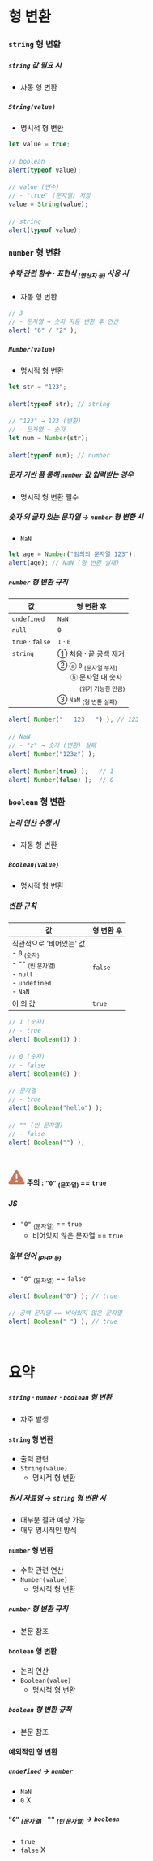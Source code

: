 형 변환
====

### `string` 형 변환

##### `string` 값 필요 시
- 자동 형 변환

##### `String(value)`
- 명시적 형 변환
```javascript
let value = true;

// boolean
alert(typeof value);

// value (변수)
// - "true" (문자열) 저장
value = String(value);

// string
alert(typeof value);
```

### `number` 형 변환

##### 수학 관련 함수 · 표현식 <sub>(연산자 등)</sub> 사용 시
- 자동 형 변환
```javascript
// 3
// - 문자열 → 숫자 자동 변환 후 연산
alert( "6" / "2" );
```

##### `Number(value)`
- 명시적 형 변환
```javascript
let str = "123";

alert(typeof str); // string

// "123" → 123 (변환)
// - 문자열 → 숫자
let num = Number(str);

alert(typeof num); // number
```

##### 문자 기반 폼 통해 `number` 값 입력받는 경우
- 명시적 형 변환 필수

##### 숫자 외 글자 있는 문자열 → `number` 형 변환 시
- `NaN`
```javascript
let age = Number("임의의 문자열 123");
alert(age); // NaN (형 변환 실패)
```

##### `number` 형 변환 규칙

|값|형 변환 후|
|---|---|
|`undefined`|`NaN`|
|`null`|`0`|
|`true` · `false`|`1` · `0`|
|`string`| ① 처음 · 끝 공백 제거|
||② ⓐ `0` <sub>(문자열 부재)</sub><br />　&nbsp;&nbsp;&nbsp;ⓑ 문자열 내 숫자<br /> 　&nbsp;&nbsp;&nbsp;　&nbsp;<sub>(읽기 가능한 만큼)</sub>|
||③ `NaN` <sub>(형 변환 실패)</sub>|

```javascript
alert( Number("   123   ") ); // 123

// NaN
// - "z" → 숫자 (변환) 실패
alert( Number("123z") );

alert( Number(true) );   // 1
alert( Number(false) );  // 0
```

### `boolean` 형 변환

##### 논리 연산 수행 시
- 자동 형 변환

##### `Boolean(value)`
- 명시적 형 변환

##### 변환 규칙

|값|형 변환 후|
|---|---|
|직관적으로 '비어있는' 값<br />- `0` <sub>(숫자)</sub><br /> - `""` <sub>(빈 문자열)</sub><br /> - `null` <br /> - `undefined`<br /> - `NaN`|`false`|
|이 외 값|`true`|

```javascript
// 1 (숫자)
// - true
alert( Boolean(1) );

// 0 (숫자)
// - false
alert( Boolean(0) );

// 문자열
// - true
alert( Boolean("hello") );

// "" (빈 문자열)
// - false
alert( Boolean("") );
```

<br />

<img src="../../images/commons/icons/triangle-exclamation-solid.svg" /> **주의 : `"0"` <sub>(문자열)</sub> == `true`**

##### JS
- `"0"` <sub>(문자열)</sub> == `true`
  - 비어있지 않은 문자열 == `true`

##### 일부 언어 <sub>(PHP 등)</sub>
- `"0"` <sub>(문자열)</sub> == `false`
```javascript
alert( Boolean("0") ); // true

// 공백 문자열 == 비어있지 않은 문자열
alert( Boolean(" ") ); // true
```

<br />

요약
====

##### `string` · `number` · `boolean` 형 변환
- 자주 발생

#### `string` 형 변환
- 출력 관련
- `String(value)`
  - 명시적 형 변환

##### 원시 자료형 → `string` 형 변환 시
- 대부분 결과 예상 가능
- 매우 명시적인 방식

#### `number` 형 변환
- 수학 관련 연산
- `Number(value)`
  - 명시적 형 변환

##### `number` 형 변환 규칙
- 본문 참조

#### `boolean` 형 변환
- 논리 연산
- `Boolean(value)`
  - 명시적 형 변환

##### `boolean` 형 변환 규칙
- 본문 참조

#### 예외적인 형 변환

##### `undefined` → `number`
- `NaN`
- `0` X

##### `"0"` <sub>(문자열)</sub> · `""` <sub>(빈 문자열)</sub> → `boolean`
- `true`
- `false` X
